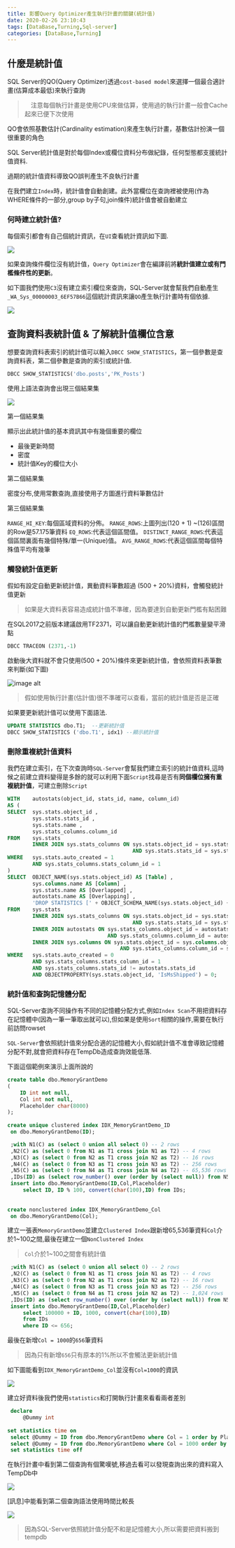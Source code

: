 ```yaml
---
title: 影響Query Optimizer產生執行計畫的關鍵(統計值)
date: 2020-02-26 23:10:43
tags: [DataBase,Turning,Sql-server]
categories: [DataBase,Turning]
---
```


## 什麼是統計值

SQL Server的QO(Query Optimizer)透過`cost-based model`來選擇一個最合適計畫(估算成本最低)來執行查詢

>　注意每個執行計畫是使用CPU來做估算，使用過的執行計畫一般會Cache起來已便下次使用

QO會依照基數估計(Cardinality estimation)來產生執行計畫，基數估計扮演一個很重要的角色

SQL Server統計值是對於每個Index或欄位資料分布做紀錄，任何型態都支援統計值資料.

過期的統計值資料導致QO誤判產生不良執行計畫

在我們建立`Index`時，統計值會自動創建。此外當欄位在查詢裡被使用(作為WHERE條件的一部分,group by子句,join條件)統計值會被自動建立

### 何時建立統計值?

每個索引都會有自己個統計資訊，在`UI`查看統計資訊如下圖.

![](https://i.imgur.com/7TiCaUh.png)

如果查詢條件欄位沒有統計值，`Query Optimizer`會在編譯前將**統計值建立或有門檻條件性的更新**。

如下圖我們使用`C3`沒有建立索引欄位來查詢，SQL-Server就會幫我們自動產生`_WA_Sys_00000003_6EF57B66`這個統計資訊來讓`QO`產生執行計畫時有個依據.

![](https://i.imgur.com/WYcY8VW.png)

## 查詢資料表統計值 & 了解統計值欄位含意

想要查詢資料表索引的統計值可以輸入`DBCC SHOW_STATISTICS`，第一個參數是查詢資料表，第二個參數是查詢的索引或統計值.

```sql
DBCC SHOW_STATISTICS('dbo.posts','PK_Posts')
```

使用上語法查詢會出現三個結果集

![](https://i.imgur.com/0IKcsNG.png)

第一個結果集

顯示出此統計值的基本資訊其中有幾個重要的欄位

* 最後更新時間
* 密度
* 統計值Key的欄位大小

第二個結果集

密度分布,使用常數查詢,直接使用子方圖進行資料筆數估計

第三個結果集

`RANGE_HI_KEY`:每個區域資料的分佈。
`RANGE_ROWS`:上圖列出(120 + 1) ~(126)區間的Row是57.175筆資料
`EQ_ROWS`:代表這個區間值。
`DISTINCT_RANGE_ROWS`:代表這個區間裏面有幾個特殊/單一(Unique)值。
`AVG_RANGE_ROWS`:代表這個區間每個特殊值平均有幾筆

### 觸發統計值更新

假如有設定自動更新統計值，異動資料筆數超過 (500 + 20%)資料，會觸發統計值更新

> 如果是大資料表容易造成統計值不準確，因為要達到自動更新門檻有點困難

在SQL2017之前版本建議啟用TF2371，可以讓自動更新統計值的門檻數量變平滑點

```sql
DBCC TRACEON (2371,-1)
```

啟動後大資料就不會只使用(500 + 20%)條件來更新統計值，會依照資料表筆數來判斷(如下圖)

![image alt](https://www.virtual-dba.com/media/sql-server-chart.jpg)

> 假如使用執行計畫(估計值)很不準確可以查看，當前的統計值是否是正確

如果要更新統計值可以使用下面語法.

```sql
UPDATE STATISTICS dbo.T1;  --更新統計值
DBCC SHOW_STATISTICS ('dbo.T1', idx1) --顯示統計值
```

### 刪除重複統計值資料

我們在建立索引，在下次查詢時`SQL-Server`會幫我們建立索引的統計值資料,這時候之前建立資料變得是多餘的就可以利用下面`Script`找尋是否有**同個欄位擁有重複統計值**，可建立刪除`Script`

```sql
WITH    autostats(object_id, stats_id, name, column_id)
AS (
SELECT  sys.stats.object_id ,
        sys.stats.stats_id ,
        sys.stats.name ,
        sys.stats_columns.column_id
FROM    sys.stats
        INNER JOIN sys.stats_columns ON sys.stats.object_id = sys.stats_columns.object_id
                                        AND sys.stats.stats_id = sys.stats_columns.stats_id
WHERE   sys.stats.auto_created = 1
        AND sys.stats_columns.stats_column_id = 1
)
SELECT  OBJECT_NAME(sys.stats.object_id) AS [Table] ,
		sys.columns.name AS [Column] ,
		sys.stats.name AS [Overlapped] ,
		autostats.name AS [Overlapping] ,
		'DROP STATISTICS [' + OBJECT_SCHEMA_NAME(sys.stats.object_id) + '].[' + OBJECT_NAME(sys.stats.object_id) + '].[' + autostats.name + ']'
FROM    sys.stats
		INNER JOIN sys.stats_columns ON sys.stats.object_id = sys.stats_columns.object_id
										AND sys.stats.stats_id = sys.stats_columns.stats_id
		INNER JOIN autostats ON sys.stats_columns.object_id = autostats.object_id
								AND sys.stats_columns.column_id = autostats.column_id
		INNER JOIN sys.columns ON sys.stats.object_id = sys.columns.object_id
									AND sys.stats_columns.column_id = sys.columns.column_id
WHERE   sys.stats.auto_created = 0
		AND sys.stats_columns.stats_column_id = 1
		AND sys.stats_columns.stats_id != autostats.stats_id
		AND OBJECTPROPERTY(sys.stats.object_id, 'IsMsShipped') = 0;
```

### 統計值和查詢記憶體分配

SQL-Server查詢不同操作有不同的記憶體分配方式,例如`Index Scan`不用把資料存在記憶體中(因為一筆一筆取出就可以),但如果是使用`Sort`相關的操作,需要在執行前訪問rowset

`SQL-Server`會依照統計值來分配合適的記憶體大小,假如統計值不准會導致記憶體分配不對,就會把資料存在TempDb造成查詢效能低落.

下面這個範例來演示上面所說的

```sql
create table dbo.MemoryGrantDemo 
( 
    ID int not null, 
    Col int not null, 
    Placeholder char(8000) 
); 
 
create unique clustered index IDX_MemoryGrantDemo_ID 
 on dbo.MemoryGrantDemo(ID); 

 ;with N1(C) as (select 0 union all select 0) -- 2 rows 
 ,N2(C) as (select 0 from N1 as T1 cross join N1 as T2) -- 4 rows 
 ,N3(C) as (select 0 from N2 as T1 cross join N2 as T2) -- 16 rows 
 ,N4(C) as (select 0 from N3 as T1 cross join N3 as T2) -- 256 rows 
 ,N5(C) as (select 0 from N4 as T1 cross join N4 as T2) -- 65,536 rows 
 ,IDs(ID) as (select row_number() over (order by (select null)) from N5) 
 insert into dbo.MemoryGrantDemo(ID,Col,Placeholder) 
     select ID, ID % 100, convert(char(100),ID) from IDs; 
 
 
create nonclustered index IDX_MemoryGrantDemo_Col 
 on dbo.MemoryGrantDemo(Col); 
```

建立一張表`MemoryGrantDemo`並建立`Clustered Index`跟新增65,536筆資料`Col`介於1~100之間,最後在建立一個`NonClustered Index`

> `Col`介於1~100之間會有統計值


```sql
 ;with N1(C) as (select 0 union all select 0) -- 2 rows 
 ,N2(C) as (select 0 from N1 as T1 cross join N1 as T2) -- 4 rows 
 ,N3(C) as (select 0 from N2 as T1 cross join N2 as T2) -- 16 rows 
 ,N4(C) as (select 0 from N3 as T1 cross join N3 as T2) -- 256 rows 
 ,N5(C) as (select 0 from N4 as T1 cross join N2 as T2) -- 1,024 rows 
 ,IDs(ID) as (select row_number() over (order by (select null)) from N5) 
 insert into dbo.MemoryGrantDemo(ID,Col,Placeholder) 
     select 100000 + ID, 1000, convert(char(100),ID) 
     from IDs 
     where ID <= 656;
```

最後在新增`Col = 1000`的`656`筆資料

> 因為只有新增`656`只有原本的1%所以不會觸法更新統計值


如下圖能看到`IDX_MemoryGrantDemo_Col`並沒有`Col=1000`的資訊

![](https://i.imgur.com/FTykGu7.png)


建立好資料後我們使用`statistics`和打開執行計畫來看看兩者差別

```sql
 declare 
     @Dummy int 
 
set statistics time on 
 select @Dummy = ID from dbo.MemoryGrantDemo where Col = 1 order by Placeholder; 
 select @Dummy = ID from dbo.MemoryGrantDemo where Col = 1000 order by Placeholder; 
 set statistics time off 
```

在執行計畫中看到第二個查詢有個驚嘆號,移過去看可以發現查詢出來的資料寫入TempDb中

![](https://i.imgur.com/fTAZq1T.png)

[訊息]中能看到第二個查詢語法使用時間比較長

![](https://i.imgur.com/Pjk1vTs.png)

> 因為SQL-Server依照統計值分配不和是記憶體大小,所以需要把資料搬到tempdb